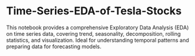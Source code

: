 # Time-Series-EDA-of-Tesla-Stocks
This notebook provides a comprehensive Exploratory Data Analysis (EDA) on time series data, covering trend, seasonality, decomposition, rolling statistics, and visualization. Ideal for understanding temporal patterns and preparing data for forecasting models.
